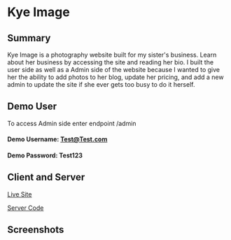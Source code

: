 # Kye Image

## Summary

Kye Image is a photography website built for my sister's business. Learn about her business by accessing the site and reading her bio. I built the user side as well as a Admin side of the website because I wanted to give her the ability to add photos to her blog, update her pricing, and add a new admin to update the site if she ever gets too busy to do it herself.

## Demo User

To access Admin side enter endpoint /admin

#### Demo Username: Test@Test.com

#### Demo Password: Test123

## Client and Server

[Live Site](https://rocky-sea-86985.herokuapp.com/)

[Server Code](https://github.com/CaseyVandyke/kye-image-server)

## Screenshots

